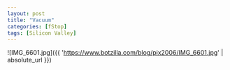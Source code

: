 ```yaml
---
layout: post
title: "Vacuum"
categories: [fStop]
tags: [Silicon Valley]
---
```



![IMG_6601.jpg]({{ 'https://www.botzilla.com/blog/pix2006/IMG_6601.jpg' | absolute_url }})

